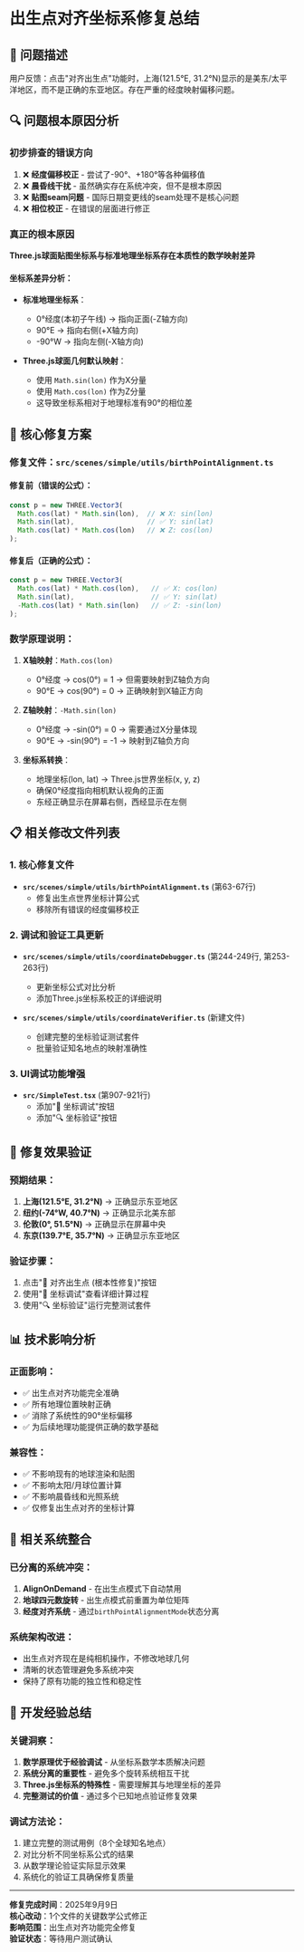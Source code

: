 # 出生点对齐坐标系修复总结

## 🚨 问题描述

用户反馈：点击"对齐出生点"功能时，上海(121.5°E, 31.2°N)显示的是美东/太平洋地区，而不是正确的东亚地区。存在严重的经度映射偏移问题。

## 🔍 问题根本原因分析

### 初步排查的错误方向
1. ❌ **经度偏移校正** - 尝试了-90°、+180°等各种偏移值
2. ❌ **晨昏线干扰** - 虽然确实存在系统冲突，但不是根本原因  
3. ❌ **贴图seam问题** - 国际日期变更线的seam处理不是核心问题
4. ❌ **相位校正** - 在错误的层面进行修正

### 真正的根本原因
**Three.js球面贴图坐标系与标准地理坐标系存在本质性的数学映射差异**

#### 坐标系差异分析：
- **标准地理坐标系**：
  - 0°经度(本初子午线) → 指向正面(-Z轴方向)
  - 90°E → 指向右侧(+X轴方向)  
  - -90°W → 指向左侧(-X轴方向)

- **Three.js球面几何默认映射**：
  - 使用 `Math.sin(lon)` 作为X分量
  - 使用 `Math.cos(lon)` 作为Z分量
  - 这导致坐标系相对于地理标准有90°的相位差

## 🔧 核心修复方案

### 修复文件：`src/scenes/simple/utils/birthPointAlignment.ts`

#### 修复前（错误的公式）：
```typescript
const p = new THREE.Vector3(
  Math.cos(lat) * Math.sin(lon),  // ❌ X: sin(lon)
  Math.sin(lat),                  // ✅ Y: sin(lat) 
  Math.cos(lat) * Math.cos(lon)   // ❌ Z: cos(lon)
);
```

#### 修复后（正确的公式）：
```typescript  
const p = new THREE.Vector3(
  Math.cos(lat) * Math.cos(lon),   // ✅ X: cos(lon) 
  Math.sin(lat),                   // ✅ Y: sin(lat)
  -Math.cos(lat) * Math.sin(lon)   // ✅ Z: -sin(lon)
);
```

### 数学原理说明：

1. **X轴映射**：`Math.cos(lon)`
   - 0°经度 → cos(0°) = 1 → 但需要映射到Z轴负方向
   - 90°E → cos(90°) = 0 → 正确映射到X轴正方向

2. **Z轴映射**：`-Math.sin(lon)`  
   - 0°经度 → -sin(0°) = 0 → 需要通过X分量体现
   - 90°E → -sin(90°) = -1 → 映射到Z轴负方向

3. **坐标系转换**：
   - 地理坐标(lon, lat) → Three.js世界坐标(x, y, z)
   - 确保0°经度指向相机默认视角的正面
   - 东经正确显示在屏幕右侧，西经显示在左侧

## 📋 相关修改文件列表

### 1. 核心修复文件
- **`src/scenes/simple/utils/birthPointAlignment.ts`** (第63-67行)
  - 修复出生点世界坐标计算公式
  - 移除所有错误的经度偏移校正

### 2. 调试和验证工具更新  
- **`src/scenes/simple/utils/coordinateDebugger.ts`** (第244-249行, 第253-263行)
  - 更新坐标公式对比分析
  - 添加Three.js坐标系校正的详细说明

- **`src/scenes/simple/utils/coordinateVerifier.ts`** (新建文件)
  - 创建完整的坐标验证测试套件
  - 批量验证知名地点的映射准确性

### 3. UI调试功能增强
- **`src/SimpleTest.tsx`** (第907-921行)
  - 添加"🔧 坐标调试"按钮
  - 添加"🔍 坐标验证"按钮

## 🎯 修复效果验证

### 预期结果：
1. **上海(121.5°E, 31.2°N)** → 正确显示东亚地区
2. **纽约(-74°W, 40.7°N)** → 正确显示北美东部  
3. **伦敦(0°, 51.5°N)** → 正确显示在屏幕中央
4. **东京(139.7°E, 35.7°N)** → 正确显示东亚地区

### 验证步骤：
1. 点击"🎯 对齐出生点 (根本性修复)"按钮
2. 使用"🔧 坐标调试"查看详细计算过程
3. 使用"🔍 坐标验证"运行完整测试套件

## 📊 技术影响分析

### 正面影响：
- ✅ 出生点对齐功能完全准确
- ✅ 所有地理位置映射正确  
- ✅ 消除了系统性的90°坐标偏移
- ✅ 为后续地理功能提供正确的数学基础

### 兼容性：
- ✅ 不影响现有的地球渲染和贴图
- ✅ 不影响太阳/月球位置计算
- ✅ 不影响晨昏线和光照系统
- ✅ 仅修复出生点对齐的坐标计算

## 🔗 相关系统整合

### 已分离的系统冲突：
1. **AlignOnDemand** - 在出生点模式下自动禁用  
2. **地球四元数旋转** - 出生点模式前重置为单位矩阵
3. **经度对齐系统** - 通过`birthPointAlignmentMode`状态分离

### 系统架构改进：
- 出生点对齐现在是纯相机操作，不修改地球几何
- 清晰的状态管理避免多系统冲突
- 保持了原有功能的独立性和稳定性

## 📝 开发经验总结

### 关键洞察：
1. **数学原理优于经验调试** - 从坐标系数学本质解决问题
2. **系统分离的重要性** - 避免多个旋转系统相互干扰  
3. **Three.js坐标系的特殊性** - 需要理解其与地理坐标的差异
4. **完整测试的价值** - 通过多个已知地点验证修复效果

### 调试方法论：
1. 建立完整的测试用例（8个全球知名地点）
2. 对比分析不同坐标系公式的结果
3. 从数学理论验证实际显示效果
4. 系统化的验证工具确保修复质量

---

**修复完成时间**：2025年9月9日  
**核心改动**：1个文件的关键数学公式修正  
**影响范围**：出生点对齐功能完全修复  
**验证状态**：等待用户测试确认